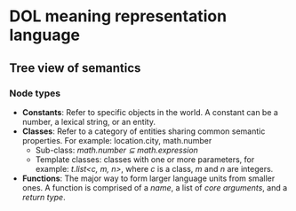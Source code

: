 # DOL meaning representation language
## Tree view of semantics
### **Node types**
  - **Constants**: Refer to specific objects in the world. A constant can be a number, a lexical string, or an entity.
  - **Classes**: Refer to a category of entities sharing common semantic properties. For example: location.city, math.number
    - Sub-class: *math.number ⊆ math.expression*
    - Template classes: classes with one or more parameters, for example: *t.list<c, m, n>*, where *c* is a class, *m* and *n* are integers.
  - **Functions**: The major way to form larger language units from smaller ones. A function is comprised of a *name*, a list of *core arguments*, and a *return type*.

